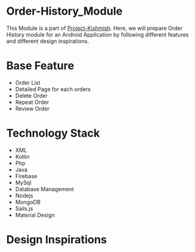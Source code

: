 # Order-History_Module

This Module is a part of [Project-Kishmish](https://github.com/kiwismedia/Project-Kishmish). Here, we will prepare Order History module for an Android Application by following different features and different design inspirations.

# Base Feature
- Order List
- Detailed Page for each orders
- Delete Order
- Repeat Order
- Review Order 

# Technology Stack
- XML
- Kotlin
- Php
- Java
- Firebase
- MySql
- Database Management
- Nodejs
- MongoDB
- Sails.js
- Material Design

# Design Inspirations
